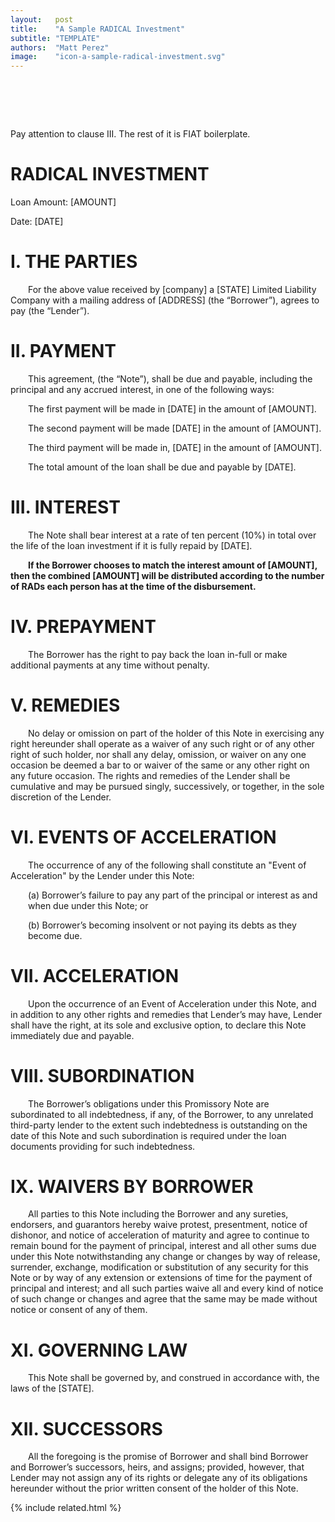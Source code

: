 ```yaml
---
layout:   post
title:    "A Sample RADICAL Investment"
subtitle: "TEMPLATE"
authors:  "Matt Perez"
image:    "icon-a-sample-radical-investment.svg"
---
```


<div style="display:none;">
 <p>A sample <span class="_paradigm">RADICAL</span> invesmentment.</p>
</div>

<h1>&nbsp;</h1>
 <p>Pay attention to clause III. The rest of it is <span class="_paradigm">FIAT</span> boilerplate.</p>

<h1 class="_sectionn">RADICAL INVESTMENT</h1>
 <p>Loan Amount: [AMOUNT]</p>
 <p>       Date: [DATE]</p>

<h1>I. THE PARTIES</h1>
 <p style="text-indent:2em; ">For the above value received by [company] a [STATE] Limited Liability Company with a mailing address of [ADDRESS] (the “Borrower”), agrees to pay (the “Lender”).</p>

<h1>II. PAYMENT</h1>
 <p style="text-indent:2em; ">This agreement, (the “Note”), shall be due and payable, including the principal and any accrued interest, in one of the following ways:</p>
 <p>
  <div style="margin-left:2em; ">
   <p>The first payment will be made in  [DATE] in the amount of [AMOUNT].</p>
   <p>The second payment will be made  [DATE] in the amount of [AMOUNT].</p>
   <p>The third payment will be made in, [DATE] in the amount of [AMOUNT].</p>
   <p>The total amount of the loan shall be due and payable by [DATE].</p>
  </div>
 </p>

<h1>III. INTEREST</h1>
 <p style="text-indent:2em; ">The Note shall bear interest at a rate of ten percent (10%) in total over the life of the loan investment if it is fully repaid by [DATE].</p>
 <p style="text-indent:2em; font-weight:bold; ">If the Borrower chooses to match the interest amount of  [AMOUNT], then the combined [AMOUNT] will be distributed according to the number of <span class="_paradigm">RAD</span>s each person has at the time of the disbursement.</p>

<h1>IV. PREPAYMENT</h1>
 <p style="text-indent:2em; ">The Borrower has the right to pay back the loan in-full or make additional payments at any time without penalty.</p>

<h1>V. REMEDIES</h1>
 <p style="text-indent:2em; ">No delay or omission on part of the holder of this Note in exercising any right hereunder shall operate as a waiver of any such right or of any other right of such holder, nor shall any delay, omission, or waiver on any one occasion be deemed a bar to or waiver of the same or any other right on any future occasion. The rights and remedies of the Lender shall be cumulative and may be pursued singly, successively, or together, in the sole discretion of the Lender.</p>

<h1>VI. EVENTS OF ACCELERATION</h1>
 <p style="text-indent:2em; ">The occurrence of any of the following shall constitute an "Event of Acceleration" by the Lender under this Note:</p>
 <p>
  <div style="margin-left:2em; ">
   <p>(a) Borrower’s failure to pay any part of the principal or interest as and when due under this Note; or</p>
   <p>(b) Borrower’s becoming insolvent or not paying its debts as they become due.</p>
  </div>
 </p>

<h1>VII. ACCELERATION</h1>
 <p style="text-indent:2em; ">Upon the occurrence of an Event of Acceleration under this Note, and in addition to any other rights and remedies that Lender’s may have, Lender shall have the right, at its sole and exclusive option, to declare this Note immediately due and payable.</p>

<h1>VIII. SUBORDINATION</h1>
 <p style="text-indent:2em; ">The Borrower’s obligations under this Promissory Note are subordinated to all indebtedness, if any, of the Borrower, to any unrelated third-party lender to the extent such indebtedness is outstanding on the date of this Note and such subordination is required under the loan documents providing for such indebtedness.</p>

<h1>IX. WAIVERS BY BORROWER</h1>
 <p style="text-indent:2em; ">All parties to this Note including the Borrower and any sureties, endorsers, and guarantors hereby waive protest, presentment, notice of dishonor, and notice of acceleration of maturity and agree to continue to remain bound for the payment of principal, interest and all other sums due under this Note notwithstanding any change or changes by way of release, surrender, exchange, modification or substitution of any security for this Note or by way of any extension or extensions of time for the payment of principal and interest; and all such parties waive all and every kind of notice of such change or changes and agree that the same may be made without notice or consent of any of them.</p>

<h1>XI. GOVERNING LAW</h1>
 <p style="text-indent:2em; "> This Note shall be governed by, and construed in accordance with, the laws of the [STATE].</p>

<h1>XII. SUCCESSORS</h1>
 <p style="text-indent:2em; "> All the foregoing is the promise of Borrower and shall bind Borrower and Borrower&rsquo;s successors, heirs, and assigns; provided, however, that Lender may not assign any of its rights or delegate any of its obligations hereunder without the prior written consent of the holder of this Note.</p>

{% include related.html %}